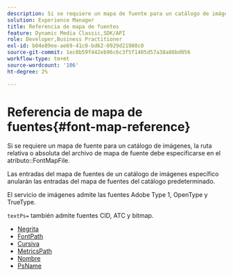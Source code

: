 ```yaml
---
description: Si se requiere un mapa de fuente para un catálogo de imágenes, la ruta relativa o absoluta del archivo de mapa de fuente debe especificarse en el atributo FontMapFile.
solution: Experience Manager
title: Referencia de mapa de fuentes
feature: Dynamic Media Classic,SDK/API
role: Developer,Business Practitioner
exl-id: b04e89ee-ae69-41c0-bd62-0929d21980c0
source-git-commit: 1ec8b59f442eb96c6c3f5f1405d57a38a86bd056
workflow-type: tm+mt
source-wordcount: '106'
ht-degree: 2%

---
```


# Referencia de mapa de fuentes{#font-map-reference}

Si se requiere un mapa de fuente para un catálogo de imágenes, la ruta relativa o absoluta del archivo de mapa de fuente debe especificarse en el atributo::FontMapFile.

Las entradas del mapa de fuentes de un catálogo de imágenes específico anularán las entradas del mapa de fuentes del catálogo predeterminado.

El servicio de imágenes admite las fuentes Adobe Type 1, OpenType y TrueType.

`textPs=` también admite fuentes CID, ATC y bitmap.

* [Negrita](r-bold-font.md)
* [FontPath](r-fontpath-font.md)
* [Cursiva](r-italic-font.md)
* [MetricsPath](r-metricspath-font.md)
* [Nombre](r-name-font.md)
* [PsName](r-psname-font.md)
